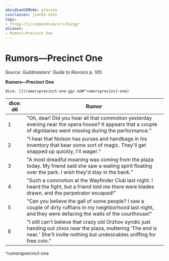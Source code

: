 ```yaml
---
obsidianUIMode: preview
cssclasses: json5e-note
tags:
- ttrpg-cli/compendium/src/5e/ggr
aliases:
- Rumors—Precinct One
---
```

# Rumors—Precinct One
*Source: Guildmasters' Guide to Ravnica p. 105* 

**Rumors—Precinct One**

`dice: [](rumorsprecinct-one-ggr.md#^rumorsprecinct-one)`

| dice: d6 | Rumor |
|----------|-------|
| 1 | "Oh, dear! Did you hear all that commotion yesterday evening near the opera house? It appears that a couple of dignitaries went missing during the performance." |
| 2 | "I hear that Nolson has purses and handbags in his inventory that bear some sort of magic. They'll get snapped up quickly, I'll wager." |
| 3 | "A most dreadful moaning was coming from the plaza today. My friend said she saw a wailing spirit floating over the park. I wish they'd stay in the bank." |
| 4 | "Such a commotion at the Wayfinder Club last night. I heard the fight, but a friend told me there were blades drawn, and the perpetrator escaped!" |
| 5 | "Can you believe the gall of some people? I saw a couple of dirty ruffians in my neighborhood last night, and they were defacing the walls of the courthouse!" |
| 6 | "I still can't believe that crazy old Orzhov syndic just handing out zinos near the plaza, muttering 'The end is near.' She'll invite nothing but undesirables sniffing for free coin." |
^rumorsprecinct-one